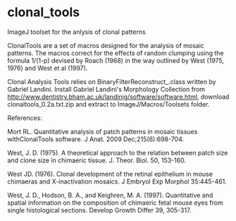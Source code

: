 # clonal_tools
ImageJ toolset for the anlysis of clonal patterns

ClonalTools are a set of macros designed for the analysis of mosaic patterns. The macros correct for the effects of random
clumping using the formula 1/(1-p) devised by Roach (1968) in the way outlined by West (1975, 1976) and West et al (1997).

Clonal Analysis Tools relies on BinaryFilterReconstruct_.class written by Gabriel Landini. Install Gabriel Landini's Morphology Collection from http://www.dentistry.bham.ac.uk/landinig/software/software.html, download clonaltools_0.2a.txt.zip and extract to ImageJ/Macros/Toolsets folder. 

References:

Mort RL. Quantitative analysis of patch patterns in mosaic tissues withClonalTools software. J Anat. 2009 Dec;215(6):698-704.

West, J. D. (1975). A theoretical approach to the relation between patch size and clone size in chimaeric tissue. J. Theor.
Biol. 50, 153-160.

West JD. (1976). Clonal development of the retinal epithelium in mouse chimaeras and X-inactivation mosaics. J Embryol Exp
Morphol 35:445-461.


West, J. D., Hodson, B. A., and Keighren, M. A. (1997). Quantitative and spatial information on the composition of chimaeric
fetal mouse eyes from single histological sections. Develop Growth Differ 39, 305-317. 
